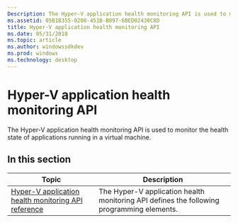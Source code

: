 ```yaml
---
Description: The Hyper-V application health monitoring API is used to monitor the health state of applications running in a virtual machine.
ms.assetid: 05B1B355-0200-451B-B097-6BED02430C8D
title: Hyper-V application health monitoring API
ms.date: 05/31/2018
ms.topic: article
ms.author: windowssdkdev
ms.prod: windows
ms.technology: desktop
---
```


# Hyper-V application health monitoring API

The Hyper-V application health monitoring API is used to monitor the health state of applications running in a virtual machine.

## In this section



| Topic                                                                                                                     | Description                                                                                          |
|---------------------------------------------------------------------------------------------------------------------------|------------------------------------------------------------------------------------------------------|
| [Hyper-V application health monitoring API reference](hyper-v-application-health-monitoring-api-reference.md)<br/> | The Hyper-V application health monitoring API defines the following programming elements.<br/> |



 

 

 




